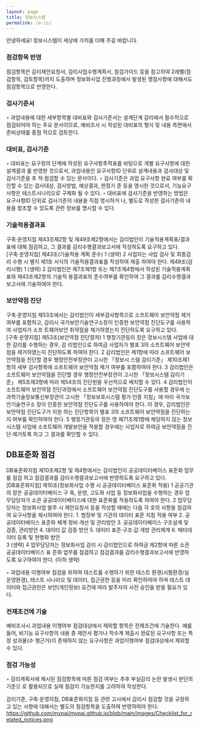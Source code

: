 ```yaml
---
layout: page
title: 정보시스템 
permalink: /a-is/
---
```


안녕하세요! 정보시스템이 세상에 가치를 더해 주길 바랍니다.

### 점검항목 반영   
점검항목은 감리제안요청서, 감리사업수행계획서, 점검가이드 등을 참고하여 2레벨(점검항목, 검토항목)까지 도출하며 정보화사업 진행과정에서 발생된 쟁점사항에 대해서도 점검항목으로 반영한다.

### 검사기준서
◦ 과업내용에 대한 세부항목별 대비표와 검사기준서는 설계단계 감리에서 필수적으로 점검되어야 하는 주요 문서이므로, 예비조사 시 작성된 대비표의 형식 및 내용 측면에서 준비상태를 중점 적으로 검토한다.

### 대비표, 검사기준  
◦ 대비표는 요구정의 단계에 작성된 요구사항추적표를 바탕으로 개별 요구사항에 대한 설계결과 를 반영한 것으로서, 과업내용인 요구사항ID 단위로 설계내용과 검사대상 및 검사기준을 추 적·점검할 수 있는 문서이다.
◦ 검사기준은 과업 요구사항 완료 여부를 확인할 수 있는 검사대상, 검사방법, 예상결과, 판정기 준 등을 명시한 것으로서, 기능요구사항은 테스트시나리오로 구체화 될 수 있다.
◦ 대비표에 검사기준을 반영하는 방법은 요구사항ID 단위로 검사기준의 내용을 직접 명시하거 나, 별도로 작성한 검사기준의 내용을 참조할 수 있도록 관련 정보를 명시할 수 있다.
 

### 기술적용결과표  
구축·운영지침 제43조제2항 및 제49조제2항에서는 감리법인이 기술적용계획표/결과표에 대해 점검하고, 그 결과를 감리수행결과보고서에 작성하도록 요구하고 있다.  
[구축·운영지침]
제43조(기술적용 계획 준수) 1 (생략)
2 사업자는 사업 검사 및 최종감리 수행 시 별지 제1호 서식의 기술적용결과표를 작성하여 제출 하여야 한다.
제49조(감리시행) 1 (생략)
2 감리법인은 제7조제1항 또는 제7조제4항에서 작성된 기술적용계획표와 제43조제2항의 기술적 용결과표의 준수여부를 확인하여 그 결과를 감리수행결과보고서에 기술하여야 한다.

### 보안약점 진단 
구축·운영지침 제53조에서는 감리법인이 세부검사항목으로 소프트웨어 보안약점 제거 여부를 포함하고, 감리시 국가보안기술연구소장이 인증한 보안약점 진단도구를 사용하여 사업자가 소프 트웨어보안 취약점을 제거하였는지 진단하도록 요구하고 있다.  
[구축·운영지침]
제53조(보안약점 진단절차) 1 행정기관등의 장은 정보시스템 사업에 대한 감리를 수행하는 경우, 감 리법인으로 하여금 사업자가 별표 3의 소프트웨어 보안약점을 제거하였는지 진단하도록 하여야 한다. 2 감리법인은 제1항에 따라 소프트웨어 보안약점을 진단할 경우 행정안전부장관이 고시한 「정보시 스템 감리기준」 제10조제1항의 세부 검사항목에 소프트웨어 보안약점 제거 여부를 포함하여야 한다. 3 감리법인은 소프트웨어 보안약점을 진단할 경우 행정안전부장관이 고시한 「정보시스템 감리기 준」 제5조제3항에 따라 제54조의 진단원을 우선적으로 배치할 수 있다.
4 감리법인이 소프트웨어 보안약점 진단과정에서 소프트웨어 보안약점 진단도구를 사용할 경우에 는 과학기술정보통신부장관이 고시한 「정보보호시스템 평가·인증 지침」에 따라 국가보안기술연구소 장이 인증한 보안약점 진단도구를 사용하여야 한다. 이 경우, 감리법인은 보안약점 진단도구가 지원 하는 진단항목이 별표 3의 소프트웨어 보안약점을 진단하는지 여부를 확인하여야 한다. 5 행정기관등의 장은 영 제71조제1항에 해당하지 않는 정보시스템 사업에 소프트웨어 개발보안을 적용할 경우에는 사업자로 하여금 보안약점을 진단·제거토록 하고 그 결과를 확인할 수 있다.

## DB표준화 점검  
DB표준화지침 제10조제2항 및 제4항에서는 감리법인이 공공데이터베이스 표준화 업무를 점검 하고 점검결과를 감리수행결과보고서에 반영하도록 요구하고 있다.  
[DB표준화지침]
제10조(정보화사업 수행 시 공공데이터베이스 표준화 적용) 1 공공기관의 장은 공공데이터베이스 구 축, 운영, 고도화 사업 등 정보화사업을 수행하는 경우 업무담당자가 소관 공공데이터베이스에 대한 표준화를 적용하도록 하여야 한다.
2 업무담당자는 정보화사업 발주 시 제안요청서 등을 작성할 때에는 다음 각 호의 사항을 점검하 여 요구사항을 제시하여야 한다.
    1. 범정부 및 기관의 데이터 표준 지침 적용 여부
    2. 공공데이터베이스 표준화 체계 정비·개선 및 관리방안
    3. 공공데이터베이스 구조설계 및 검증, 관리방안
    4. 데이터 값 검증 방안
    5. 데이터 표준·구조·값·개방 관리체계
    6. 메타데이터 등록 및 현행화 방안   
3 (생략)
4 업무담당자는 정보화사업 감리 시 감리법인으로 하여금 제2항에 따른 소관 공공데이터베이스 표 준화 업무를 점검하고 점검결과를 감리수행결과보고서에 반영하도록 요구하여야 한다. (이하 생략)    


◦ 과업내용 이행여부 점검을 위하여 테스트를 수행하기 위한 테스트 환경(시험환경/실운영환경), 테스트 시나리오 및 데이터, 접근권한 등을 미리 확인하여야 하며 테스트 데이터와 접근권한은 보안(개인정보) 요건에 따라 발주자의 사전 승인을 받을 필요가 있다.

### 전제조건에 기술  
예비조사시 과업내용 이행여부 점검대상에서 제외할 항목은 전제조건에 기술한다. 예를 들어, 비기능 요구사항의 내용 중 제안서 평가나 착수계 제출시 완료된 요구사항 또는 특정 성과물(수 행근거)이 존재하지 않는 요구사항은 과업이행여부 점검대상에서 제외할 수 있다.

### 점검 가능성  
 ◦ 감리계획서에 제시된 점검항목에 따른 점검 여부는 추후 부실감리 논란 발생시 판단의 기준으 로 활용되므로 실제 점검이 가능한지를 고려하여 작성한다.  

 감리기준, 구축·운영지침, DB표준화지침 등 관련 고시에서 감리시 점검할 것을 규정하고 있는 사항에 대해서는 별도의 점검항목을 도출하여 반영하여야 한다.  
 https://github.com/mvpai/mvpai.github.io/blob/main/images/Checklist_for_related_notices.png
